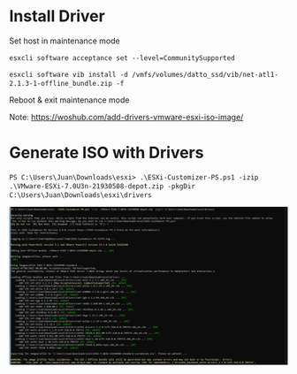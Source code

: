 # Install Driver

Set host in maintenance mode

``` shell
esxcli software acceptance set --level=CommunitySupported
```

``` shel
esxcli software vib install -d /vmfs/volumes/datto_ssd/vib/net-atl1-2.1.3-1-offline_bundle.zip -f
```

Reboot & exit maintenance mode

Note: https://woshub.com/add-drivers-vmware-esxi-iso-image/

# Generate ISO with Drivers

``` shell	
PS C:\Users\Juan\Downloads\esxi> .\ESXi-Customizer-PS.ps1 -izip .\VMware-ESXi-7.0U3n-21930508-depot.zip -pkgDir C:\Users\Juan\Downloads\esxi\drivers
```

![Screenshot](./Install_Driver/Screenshot.png)